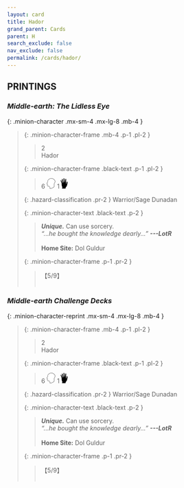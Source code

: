 ```yaml
---
layout: card
title: Hador
grand_parent: Cards
parent: H
search_exclude: false
nav_exclude: false
permalink: /cards/hador/
---
```


## PRINTINGS


### _Middle-earth: The Lidless Eye_

{: .minion-character .mx-sm-4 .mx-lg-8 .mb-4 }
> {: .minion-character-frame .mb-4 .p-1 .pl-2 }
> > <div class="hazard-mp">2</div>
> > <div class="card-name">Hador</div>
>
> {: .minion-character-frame .black-text .p-1 .pl-2 }
> > 6 ![](/assets/images/mind.svg) 1![](/assets/images/di.svg)
>
> {: .hazard-classification .pr-2 }
> Warrior/Sage Dunadan
>
> {: .minion-character-text .black-text .p-2 }
> > _**Unique.**_ Can use sorcery. <br>_“...he bought the knowledge dearly...”_ ***---&#65279;LotR***  <br><br>**Home Site:** Dol Guldur 
>
> {: .minion-character-frame .p-1 .pr-2 }
> > <div class="card-shield">【5/9】</div>
> > <div class="card-corruption-white">&nbsp;</div>

### _Middle-earth Challenge Decks_

{: .minion-character-reprint .mx-sm-4 .mx-lg-8 .mb-4 }
> {: .minion-character-frame .mb-4 .p-1 .pl-2 }
> > <div class="hazard-mp">2</div>
> > <div class="card-name">Hador</div>
>
> {: .minion-character-frame .black-text .p-1 .pl-2 }
> > 6 ![](/assets/images/mind.svg) 1![](/assets/images/di.svg)
>
> {: .hazard-classification .pr-2 }
> Warrior/Sage Dunadan
>
> {: .minion-character-text .black-text .p-2 }
> > _**Unique.**_ Can use sorcery. <br>_“...he bought the knowledge dearly...”_ ***---&#65279;LotR***  <br><br>**Home Site:** Dol Guldur 
>
> {: .minion-character-frame .p-1 .pr-2 }
> > <div class="card-shield">【5/9】</div>
> > <div class="card-corruption-white">&nbsp;</div>
